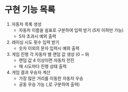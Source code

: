 # 구현 기능 목록
1. 자동차 목록 생성
   * 자동차 이름을 쉼표로 구분하여 입력 받기 (5자 이하만 가능)
   * 5자 초과시 예외 출력
2. 레이싱 시도 횟수 입력 받기
   * 숫자 이외의 문자 입력시 예외 출력
3. 게임 진행 각 자동차 별 랜덤 값 생성 (0 ~ 9)
    * 랜덤 값 4 이상이면 자동차 전진
    * 매 시도마다 진행 상태 출력
4. 게임 결과 우승자 계산
    * 가장 많은 거리를 이동한 자동차 우승
    * 공동 우승 가능 (,로 구분하여 출력)